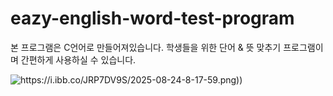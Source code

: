 # eazy-english-word-test-program
본 프로그램은 C언어로 만들어져있습니다. 학생들을 위한 단어 &amp; 뜻 맞추기 프로그램이며 간편하게 사용하실 수 있습니다.

![https://i.ibb.co/JRP7DV9S/2025-08-24-8-17-59.png)](https://i.ibb.co/tMJxMXyM/2025-08-24-8-21-28.png))
